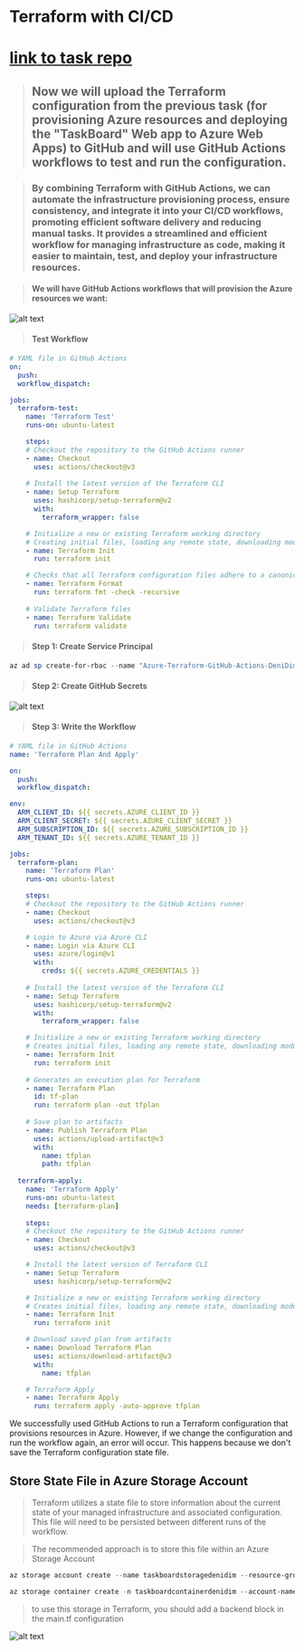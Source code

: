 # Terraform with CI/CD

# [link to task repo](https://github.com/denidim/Terraform-CI-CD-GitHub-Actions-Azure)

>## Now we will upload the Terraform configuration from the previous task (for provisioning Azure resources and deploying the "TaskBoard" Web app to Azure Web Apps) to GitHub and will use GitHub Actions workflows to test and run the configuration.

>### By combining Terraform with GitHub Actions, we can automate the infrastructure provisioning process, ensure consistency, and integrate it into your CI/CD workflows, promoting efficient software delivery and reducing manual tasks. It provides a streamlined and efficient workflow for managing infrastructure as code, making it easier to maintain, test, and deploy your infrastructure resources.

>#### We will have GitHub Actions workflows that will provision the Azure resources we want:

![alt text](image.png)

>#### Test Workflow

``` yml
# YAML file in GitHub Actions
on:
  push:
  workflow_dispatch:

jobs:
  terraform-test:
    name: 'Terraform Test'
    runs-on: ubuntu-latest

    steps:
    # Checkout the repository to the GitHub Actions runner
    - name: Checkout
      uses: actions/checkout@v3
        
    # Install the latest version of the Terraform CLI
    - name: Setup Terraform
      uses: hashicorp/setup-terraform@v2
      with:
        terraform_wrapper: false

    # Initialize a new or existing Terraform working directory 
    # Creating initial files, loading any remote state, downloading modules, etc.
    - name: Terraform Init
      run: terraform init

    # Checks that all Terraform configuration files adhere to a canonical format
    - name: Terraform Format
      run: terraform fmt -check -recursive
      
    # Validate Terraform files
    - name: Terraform Validate
      run: terraform validate

```

>#### Step 1: Create Service Principal

``` powershell
az ad sp create-for-rbac --name "Azure-Terraform-GitHub-Actions-DeniDim" --role contributor --scopes /subscriptions/************** --sdk-auth
```

>#### Step 2: Create GitHub Secrets

![alt text](image-1.png)

>#### Step 3: Write the Workflow

``` yml
# YAML file in GitHub Actions
name: 'Terraform Plan And Apply'

on:
  push:
  workflow_dispatch:

env:
  ARM_CLIENT_ID: ${{ secrets.AZURE_CLIENT_ID }}
  ARM_CLIENT_SECRET: ${{ secrets.AZURE_CLIENT_SECRET }}
  ARM_SUBSCRIPTION_ID: ${{ secrets.AZURE_SUBSCRIPTION_ID }}
  ARM_TENANT_ID: ${{ secrets.AZURE_TENANT_ID }}

jobs:
  terraform-plan:
    name: 'Terraform Plan'
    runs-on: ubuntu-latest

    steps:
    # Checkout the repository to the GitHub Actions runner
    - name: Checkout
      uses: actions/checkout@v3

    # Login to Azure via Azure CLI
    - name: Login via Azure CLI
      uses: azure/login@v1
      with:
        creds: ${{ secrets.AZURE_CREDENTIALS }}
        
    # Install the latest version of the Terraform CLI
    - name: Setup Terraform
      uses: hashicorp/setup-terraform@v2
      with:
        terraform_wrapper: false

    # Initialize a new or existing Terraform working directory
    # Creates initial files, loading any remote state, downloading modules, etc.
    - name: Terraform Init
      run: terraform init
      
    # Generates an execution plan for Terraform
    - name: Terraform Plan
      id: tf-plan
      run: terraform plan -out tfplan
        
    # Save plan to artifacts  
    - name: Publish Terraform Plan
      uses: actions/upload-artifact@v3
      with:
        name: tfplan
        path: tfplan
                
  terraform-apply:
    name: 'Terraform Apply'
    runs-on: ubuntu-latest
    needs: [terraform-plan]
    
    steps:
    # Checkout the repository to the GitHub Actions runner
    - name: Checkout
      uses: actions/checkout@v3

    # Install the latest version of Terraform CLI
    - name: Setup Terraform
      uses: hashicorp/setup-terraform@v2

    # Initialize a new or existing Terraform working directory
    # Creates initial files, loading any remote state, downloading modules, etc.
    - name: Terraform Init
      run: terraform init

    # Download saved plan from artifacts  
    - name: Download Terraform Plan
      uses: actions/download-artifact@v3
      with:
        name: tfplan

    # Terraform Apply
    - name: Terraform Apply
      run: terraform apply -auto-approve tfplan

```

We successfully used GitHub Actions to run a Terraform configuration that provisions resources in Azure. However, if we change the configuration and run the workflow again, an error will occur. This happens because we don't save the Terraform configuration state file.

## Store State File in Azure Storage Account

> Terraform utilizes a state file to store information about the current state of your managed infrastructure and associated configuration. This file will need to be persisted between different runs of the workflow.

> The recommended approach is to store this file within an Azure Storage Account

``` powershell
az storage account create --name taskboardstoragedenidim --resource-group StorageRG --location northeurope --sku standard_LRS --kind StorageV2

az storage container create -n taskboardcontainerdenidim --account-name taskboardstoragedenidim
```

> to use this storage in Terraform, you should add a backend block in the main.tf configuration

![alt text](image-2.png)